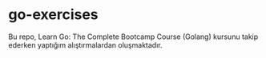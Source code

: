 # go-exercises
Bu repo, Learn Go: The Complete Bootcamp Course (Golang) kursunu takip ederken yaptığım alıştırmalardan oluşmaktadır.

